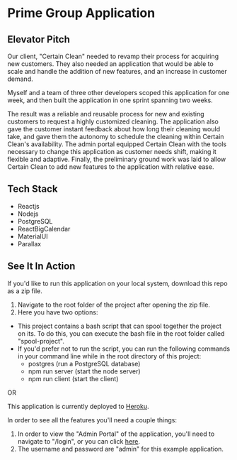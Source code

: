 # Prime Group Application

## Elevator Pitch

Our client, "Certain Clean" needed to revamp their process for acquiring new customers. They also needed an application that would be able to scale and handle the addition of new features, and an increase in customer demand.

Myself and a team of three other developers scoped this application for one week, and then built the application in one sprint spanning two weeks.

The result was a reliable and reusable process for new and existing customers to request a highly customized cleaning.  The application also gave the customer instant feedback about how long their cleaning would take, and gave them the autonomy to schedule the cleaning within Certain Clean's availability.  The admin portal equipped Certain Clean with the tools necessary to change this application as customer needs shift, making it flexible and adaptive.  Finally, the preliminary ground work was laid to allow Certain Clean to add new features to the application with relative ease.

## Tech Stack
- Reactjs
- Nodejs
- PostgreSQL
- ReactBigCalendar
- MaterialUI
- Parallax

## See It In Action

If you'd like to run this application on your local system, download this repo as a zip file.
1. Navigate to the root folder of the project after opening the zip file.
2. Here you have two options:
  - This project contains a bash script that can spool together the project on its.  To do this, you can execute the bash file in the root folder called "spool-project".
  - If you'd prefer not to run the script, you can run the following commands in your command line while in the root directory of this project:
    * postgres (run a PostgreSQL database)
    * npm run server (start the node server)
    * npm run client (start the client)

OR

This application is currently deployed to [Heroku](https://damp-cliffs-99667.herokuapp.com/#/home).

In order to see all the features you'll need a couple things:
1. In order to view the "Admin Portal" of the application, you'll need to navigate to "/login", or you can click [here](https://damp-cliffs-99667.herokuapp.com/#/login).
2. The username and password are "admin" for this example application.

